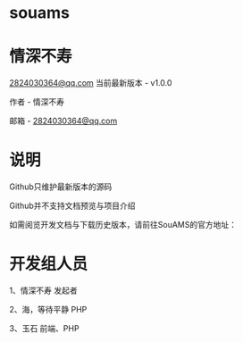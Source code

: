 # souams
# 情深不寿
2824030364@qq.com
当前最新版本 - v1.0.0

作者 - 情深不寿

邮箱 - 2824030364@qq.com

# 说明
Github只维护最新版本的源码

Github并不支持文档预览与项目介绍

如需阅览开发文档与下载历史版本，请前往SouAMS的官方地址：


# 开发组人员
1、情深不寿  发起者

2、海，等待平静  PHP

3、玉石  前端、PHP